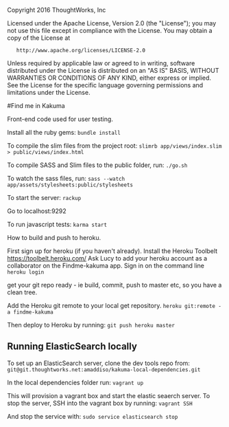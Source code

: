    Copyright 2016 ThoughtWorks, Inc

   Licensed under the Apache License, Version 2.0 (the "License");
   you may not use this file except in compliance with the License.
   You may obtain a copy of the License at

       http://www.apache.org/licenses/LICENSE-2.0

   Unless required by applicable law or agreed to in writing, software
   distributed under the License is distributed on an "AS IS" BASIS,
   WITHOUT WARRANTIES OR CONDITIONS OF ANY KIND, either express or implied.
   See the License for the specific language governing permissions and
   limitations under the License.

#Find me in Kakuma

Front-end code used for user testing.

Install all the ruby gems:
``bundle install``

To compile the slim files from the project root:
``slimrb app/views/index.slim > public/views/index.html``

To compile SASS and Slim files to the public folder, run:
``./go.sh``

To watch the sass files, run:
``sass --watch app/assets/stylesheets:public/stylesheets``

To start the server:
``rackup``

Go to localhost:9292

To run javascript tests:
``karma start``




How to build and push to heroku.

First sign up for heroku (if you haven't already).
Install the Heroku Toolbelt https://toolbelt.heroku.com/
Ask Lucy to add your heroku account as a collaborator on the Findme-kakuma app.
Sign in on the command line
``heroku login``

get your git repo ready - ie build, commit, push to master etc, so you have a clean tree.

Add the Heroku git remote to your local get repository.
``heroku git:remote -a findme-kakuma``

Then deploy to Heroku by running:
``git push heroku master``

## Running ElasticSearch locally
To set up an ElasticSearch server, clone the dev tools repo from:
``git@git.thoughtworks.net:amaddiso/kakuma-local-dependencies.git``

In the local dependencies folder run:
``vagrant up``

This will provision a vagrant box and start the elastic seaerch server.
To stop the server, SSH into the vagrant box by running:
``vagrant SSH``

And stop the service with:
``sudo service elasticsearch stop``
